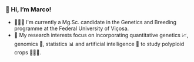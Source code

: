 ### 👋 Hi, I’m Marco!
- 👨🏻‍💻 I'm currently a Mg.Sc. candidate in the Genetics and Breeding programme at the Federal University of Viçosa.
- 🔎 My research interests focus on incorporating quantitative genetics 📈, genomics 🧬, statistics 📊 and artificial intelligence 🤖 to study polyploid crops 🌱🥔🍠.
